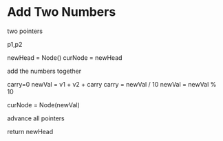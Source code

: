 

# Add Two Numbers

two pointers

p1,p2

newHead = Node()
curNode = newHead

add the numbers together

carry=0
newVal = v1 + v2 + carry
carry = newVal / 10
newVal = newVal % 10

curNode = Node(newVal)

advance all pointers

return newHead